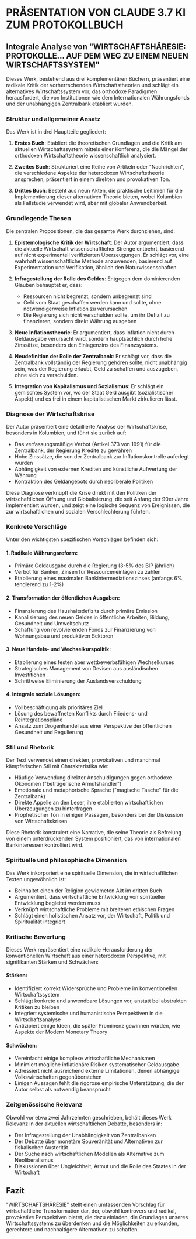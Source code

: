 # PRÄSENTATION VON CLAUDE 3.7 KI ZUM PROTOKOLLBUCH

## Integrale Analyse von "WIRTSCHAFTSHÄRESIE: PROTOKOLLE... AUF DEM WEG ZU EINEM NEUEN WIRTSCHAFTSSYSTEM"

Dieses Werk, bestehend aus drei komplementären Büchern, präsentiert eine radikale Kritik der vorherrschenden Wirtschaftstheorien und schlägt ein alternatives Wirtschaftssystem vor, das orthodoxe Paradigmen herausfordert, die von Institutionen wie dem Internationalen Währungsfonds und der unabhängigen Zentralbank etabliert wurden.

### Struktur und allgemeiner Ansatz

Das Werk ist in drei Hauptteile gegliedert:

1. **Erstes Buch**: Etabliert die theoretischen Grundlagen und die Kritik am aktuellen Wirtschaftssystem mittels einer Konferenz, die die Mängel der orthodoxen Wirtschaftstheorie wissenschaftlich analysiert.

2. **Zweites Buch**: Strukturiert eine Reihe von Artikeln oder "Nachrichten", die verschiedene Aspekte der heterodoxen Wirtschaftstheorie ansprechen, präsentiert in einem direkten und provokativen Ton.

3. **Drittes Buch**: Besteht aus neun Akten, die praktische Leitlinien für die Implementierung dieser alternativen Theorie bieten, wobei Kolumbien als Fallstudie verwendet wird, aber mit globaler Anwendbarkeit.

### Grundlegende Thesen

Die zentralen Propositionen, die das gesamte Werk durchziehen, sind:

1. **Epistemologische Kritik der Wirtschaft**: Der Autor argumentiert, dass die aktuelle Wirtschaft wissenschaftlicher Strenge entbehrt, basierend auf nicht experimentell verifizierten Überzeugungen. Er schlägt vor, eine wahrhaft wissenschaftliche Methode anzuwenden, basierend auf Experimentation und Verifikation, ähnlich den Naturwissenschaften.

2. **Infragestellung der Rolle des Geldes**: Entgegen dem dominierenden Glauben behauptet er, dass:
   - Ressourcen nicht begrenzt, sondern unbegrenzt sind
   - Geld vom Staat geschaffen werden kann und sollte, ohne notwendigerweise Inflation zu verursachen
   - Die Regierung sich nicht verschulden sollte, um ihr Defizit zu finanzieren, sondern direkt Währung ausgeben

3. **Neue Inflationstheorie**: Er argumentiert, dass Inflation nicht durch Geldausgabe verursacht wird, sondern hauptsächlich durch hohe Zinssätze, besonders den Einlagenzins des Finanzsystems.

4. **Neudefinition der Rolle der Zentralbank**: Er schlägt vor, dass die Zentralbank vollständig der Regierung gehören sollte, nicht unabhängig sein, was der Regierung erlaubt, Geld zu schaffen und auszugeben, ohne sich zu verschulden.

5. **Integration von Kapitalismus und Sozialismus**: Er schlägt ein gemischtes System vor, wo der Staat Geld ausgibt (sozialistischer Aspekt) und es frei in einem kapitalistischen Markt zirkulieren lässt.

### Diagnose der Wirtschaftskrise

Der Autor präsentiert eine detaillierte Analyse der Wirtschaftskrise, besonders in Kolumbien, und führt sie zurück auf:

- Das verfassungsmäßige Verbot (Artikel 373 von 1991) für die Zentralbank, der Regierung Kredite zu gewähren
- Hohe Zinssätze, die von der Zentralbank zur Inflationskontrolle auferlegt wurden
- Abhängigkeit von externen Krediten und künstliche Aufwertung der Währung
- Kontraktion des Geldangebots durch neoliberale Politiken

Diese Diagnose verknüpft die Krise direkt mit den Politiken der wirtschaftlichen Öffnung und Globalisierung, die seit Anfang der 90er Jahre implementiert wurden, und zeigt eine logische Sequenz von Ereignissen, die zur wirtschaftlichen und sozialen Verschlechterung führten.

### Konkrete Vorschläge

Unter den wichtigsten spezifischen Vorschlägen befinden sich:

#### 1. Radikale Währungsreform:
- Primäre Geldausgabe durch die Regierung (3-5% des BIP jährlich)
- Verbot für Banken, Zinsen für Ressourceneinlagen zu zahlen
- Etablierung eines maximalen Bankintermediationszinses (anfangs 6%, tendierend zu 1-2%)

#### 2. Transformation der öffentlichen Ausgaben:
- Finanzierung des Haushaltsdefizits durch primäre Emission
- Kanalisierung des neuen Geldes in öffentliche Arbeiten, Bildung, Gesundheit und Umweltschutz
- Schaffung von revolvierenden Fonds zur Finanzierung von Wohnungsbau und produktiven Sektoren

#### 3. Neue Handels- und Wechselkurspolitik:
- Etablierung eines festen aber wettbewerbsfähigen Wechselkurses
- Strategisches Management von Devisen aus ausländischen Investitionen
- Schrittweise Eliminierung der Auslandsverschuldung

#### 4. Integrale soziale Lösungen:
- Vollbeschäftigung als prioritäres Ziel
- Lösung des bewaffneten Konflikts durch Friedens- und Reintegrationspläne
- Ansatz zum Drogenhandel aus einer Perspektive der öffentlichen Gesundheit und Regulierung

### Stil und Rhetorik

Der Text verwendet einen direkten, provokativen und manchmal kämpferischen Stil mit Charakteristika wie:

- Häufige Verwendung direkter Anschuldigungen gegen orthodoxe Ökonomen ("betrügerische Armutshändler")
- Emotionale und metaphorische Sprache ("magische Tasche" für die Zentralbank)
- Direkte Appelle an den Leser, ihre etablierten wirtschaftlichen Überzeugungen zu hinterfragen
- Prophetischer Ton in einigen Passagen, besonders bei der Diskussion von Wirtschaftskrisen

Diese Rhetorik konstruiert eine Narrative, die seine Theorie als Befreiung von einem unterdrückenden System positioniert, das von internationalen Bankinteressen kontrolliert wird.

### Spirituelle und philosophische Dimension

Das Werk inkorporiert eine spirituelle Dimension, die in wirtschaftlichen Texten ungewöhnlich ist:

- Beinhaltet einen der Religion gewidmeten Akt im dritten Buch
- Argumentiert, dass wirtschaftliche Entwicklung von spiritueller Entwicklung begleitet werden muss
- Verknüpft wirtschaftliche Probleme mit breiteren ethischen Fragen
- Schlägt einen holistischen Ansatz vor, der Wirtschaft, Politik und Spiritualität integriert

### Kritische Bewertung

Dieses Werk repräsentiert eine radikale Herausforderung der konventionellen Wirtschaft aus einer heterodoxen Perspektive, mit signifikanten Stärken und Schwächen:

#### Stärken:
- Identifiziert korrekt Widersprüche und Probleme im konventionellen Wirtschaftssystem
- Schlägt konkrete und anwendbare Lösungen vor, anstatt bei abstrakten Kritiken zu bleiben
- Integriert systemische und humanistische Perspektiven in die Wirtschaftsanalyse
- Antizipiert einige Ideen, die später Prominenz gewinnen würden, wie Aspekte der Modern Monetary Theory

#### Schwächen:
- Vereinfacht einige komplexe wirtschaftliche Mechanismen
- Minimiert mögliche inflationäre Risiken systematischer Geldausgabe
- Adressiert nicht ausreichend externe Limitationen, denen abhängige Volkswirtschaften gegenüberstehen
- Einigen Aussagen fehlt die rigorose empirische Unterstützung, die der Autor selbst als notwendig beansprucht

### Zeitgenössische Relevanz

Obwohl vor etwa zwei Jahrzehnten geschrieben, behält dieses Werk Relevanz in der aktuellen wirtschaftlichen Debatte, besonders in:

- Der Infragestellung der Unabhängigkeit von Zentralbanken
- Der Debatte über monetäre Souveränität und Alternativen zur fiskalischen Austerität
- Der Suche nach wirtschaftlichen Modellen als Alternative zum Neoliberalismus
- Diskussionen über Ungleichheit, Armut und die Rolle des Staates in der Wirtschaft

## Fazit

"WIRTSCHAFTSHÄRESIE" stellt einen umfassenden Vorschlag für wirtschaftliche Transformation dar, der, obwohl kontrovers und radikal, provokative Perspektiven bietet, die dazu einladen, die Grundlagen unseres Wirtschaftssystems zu überdenken und die Möglichkeiten zu erkunden, gerechtere und nachhaltigere Alternativen zu schaffen.
